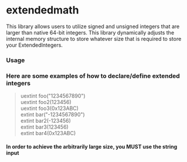 # extendedmath

This library allows users to utilize signed and unsigned integers that are larger than native 64-bit integers. This library dynamically adjusts the internal memory structure to store whatever size that is required to store your ExtendedIntegers.

### Usage


### Here are some examples of how to declare/define extended integers  
> uextint foo("1234567890")  
> uextint foo2(123456)  
> uextint foo3(0x123ABC)  
> extint bar("-1234567890")  
> extint bar2(-123456)  
> extint bar3(123456)  
> extint bar4(0x123ABC)  
#### In order to achieve the arbitrarily large size, you MUST use the string input
